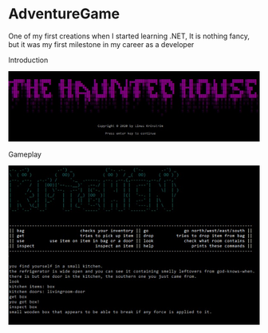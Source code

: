 # AdventureGame
One of my first creations when I started learning .NET, It is nothing fancy, but it was my first milestone in my career as a developer

Introduction

![screenshot](https://github.com/pops-git/AdventureGame/blob/master/Images/Intro.jpg)

Gameplay

![screenshot](https://github.com/pops-git/AdventureGame/blob/master/Images/Kitchen.jpg)
